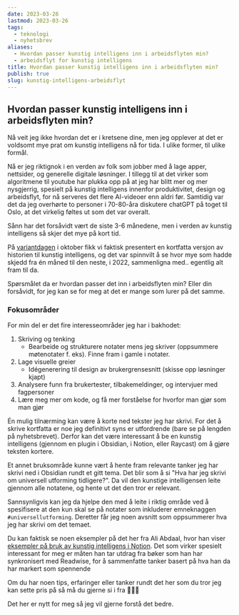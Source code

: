 ```yaml
---
date: 2023-03-26
lastmod: 2023-03-26
tags:
  - teknologi
  - nyhetsbrev
aliases:
  - Hvordan passer kunstig intelligens inn i arbeidsflyten min?
  - arbeidsflyt for kunstig intelligens
title: Hvordan passer kunstig intelligens inn i arbeidsflyten min?
publish: true
slug: kunstig-intelligens-arbeidsflyt
---
```

## Hvordan passer kunstig intelligens inn i arbeidsflyten min?

Nå veit jeg ikke hvordan det er i kretsene dine, men jeg opplever at det er voldsomt mye prat om kunstig intelligens nå for tida. I ulike former, til ulike formål.

Nå er jeg riktignok i en verden av folk som jobber med å lage apper, nettsider, og generelle digitale løsninger. I tillegg til at det virker som algoritmene til youtube har plukka opp på at jeg har blitt mer og mer nysgjerrig, spesielt på kunstig intelligens innenfor produktivitet, design og arbeidsflyt, for nå serveres det flere AI-videoer enn aldri før. Samtidig var det da jeg overhørte to personer i 70-80-åra diskutere chatGPT på toget til Oslo, at det virkelig føltes ut som det var overalt.

Sånn har det forsåvidt vært de siste 3-6 månedene, men i verden av kunstig intelligens så skjer det mye på kort tid.

På [variantdagen](https://blog.variant.no/variantdag-trondheim-oktober-22-7da15694d1a9) i oktober fikk vi faktisk presentert en kortfatta versjon av historien til kunstig intelligens, og det var spinnvilt å se hvor mye som hadde skjedd fra én måned til den neste, i 2022, sammenligna med.. egentlig alt fram til da.

Spørsmålet da er hvordan passer det inn i arbeidsflyten min? Eller din forsåvidt, for jeg kan se for meg at det er mange som lurer på det samme.

### Fokusområder

For min del er det fire interesseområder jeg har i bakhodet:

1. Skriving og tenking
    - Bearbeide og strukturere notater mens jeg skriver (oppsummere møtenotater f. eks). Finne fram i gamle i notater.
2. Lage visuelle greier
    - Idégenerering til design av brukergrensesnitt (skisse opp løsninger kjapt)
3. Analysere funn fra brukertester, tilbakemeldinger, og intervjuer med fagpersoner
4. Lære meg mer om kode, og få mer forståelse for hvorfor man gjør som man gjør

Én mulig tilnærming kan være å korte ned tekster jeg har skrivi. For det å skrive kortfatta er noe jeg definitivt syns er utfordrende (bare se på lengden på nyhetsbrevet). Derfor kan det være interessant å be en kunstig intelligens (gjennom en plugin i Obsidian, i Notion, eller Raycast) om å gjøre teksten kortere.

Et annet bruksområde kunne vært å hente fram relevante tanker jeg har skrivi ned i Obsidian rundt et gitt tema. Det blir som å si "Hva har jeg skrivi om universell utforming tidligere?". Da vil den kunstige intelligensen leite gjennom alle notatene, og hente ut det den tror er relevant.

Sannsynligvis kan jeg da hjelpe den med å leite i riktig område ved å spesifisere at den kun skal se på notater som inkluderer emneknaggen `#universellutforming`. Deretter får jeg noen avsnitt som oppsummerer hva jeg har skrivi om det temaet.

Du kan faktisk se noen eksempler på det her fra Ali Abdaal, hvor han viser [eksempler på bruk av kunstig intelligens i Notion](https://youtu.be/WoNZUlRu168). Det som virker spesielt interessant for meg er måten han tar utdrag fra bøker som han har synkronisert med Readwise, for å sammenfatte tanker basert på hva han da har markert som spennende

Om du har noen tips, erfaringer eller tanker rundt det her som du tror jeg kan sette pris på så må du gjerne si i fra 🙋‍♂️💌

Det her er nytt for meg så jeg vil gjerne forstå det bedre.
